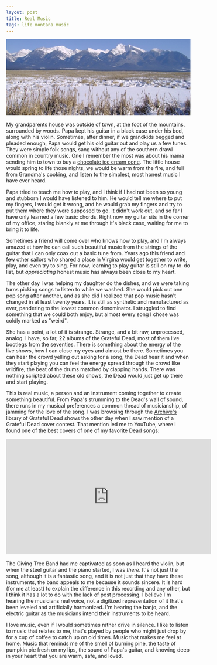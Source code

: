 ```yaml
---
layout: post
title: Real Music
tags: life montana music
---
```

<img src="/media/montana.jpg" />

My grandparents house was outside of town, at the foot of the mountains, surrounded by woods. Papa kept his guitar in a black case under his bed, along with his violin. Sometimes, after dinner, if we grandkids begged and pleaded enough, Papa would get his old guitar out and play us a few tunes. They were simple folk songs, sang without any of the southern drawl common in country music. One I remember the most was about his mama sending him to town to buy a [chocolate ice cream cone][1]. The little house would spring to life those nights, we would be warm from the fire, and full from Grandma's cooking, and listen to the simplest, most honest music I have ever heard. 

Papa tried to teach me how to play, and I think if I had not been so young and stubborn I would have listened to him. He would tell me where to put my fingers, I would get it wrong, and he would grab my fingers and try to put them where they were supposed to go. It didn't work out, and so far I have only learned a few basic chords. Right now my guitar sits in the corner of my office, staring blankly at me through it's black case, waiting for me to bring it to life. 

Sometimes a friend will come over who knows how to play, and I'm always amazed at how he can call such beautiful music from the strings of the guitar that I can only coax out a basic tune from. Years ago this friend and few other sailors who shared a place in Virgina would get together to write, play, and even try to sing. For now, learning to play guitar is still on my to-do list, but *appreciating* honest music has always been close to my heart. 

The other day I was helping my daughter do the dishes, and we were taking turns picking songs to listen to while we washed. She would pick out one pop song after another, and as she did I realized that pop music hasn't changed in at least twenty years. It is still as synthetic and manufactured as ever, pandering to the lowest common denominator. I struggled to find something that we could both enjoy, but almost every song I chose was coldly marked as "weird". 

She has a point, a lot of it is strange. Strange, and a bit raw, unprocessed, analog. I have, so far, 22 albums of the Grateful Dead, most of them live bootlegs from the seventies. There is something about the energy of the live shows, how I can close my eyes and almost be there. Sometimes you can hear the crowd yelling out asking for a song, the Dead hear it and when they start playing you can feel the energy spread through the crowd like wildfire, the beat of the drums matched by clapping hands. There was nothing scripted about these old shows, the Dead would just get up there and start playing. 

This is real music, a person and an instrument coming together to create something beautiful. From Papa's strumming to the Dead's wall of sound, there runs in my musical preferences a common thread of musicianship, of jamming for the love of the song. I was browsing through the [Archive's][2] library of Grateful Dead shows the other day when I saw mention of a Grateful Dead cover contest. That mention led me to YouTube, where I found one of the best covers of one of my favorite Dead songs:

<iframe width="560" height="315" src="http://www.youtube.com/embed/htSjip1UnZk" frameborder="0" allowfullscreen></iframe>

The Giving Tree Band had me captivated as soon as I heard the violin, but when the steel guitar and the piano started, I was *there*. It's not just the song, although it is a fantastic song, and it is not just that they have these instruments, the band appeals to me because it sounds sincere. It is hard (for me at least) to explain the difference in this recording and any other, but I think it has a lot to do with the lack of post processing. I believe I'm hearing the musicians real voice, not a digitized representation of it that's been leveled and artificially harmonized. I'm hearing the banjo, and the electric guitar as the musicians intend their instruments to be heard. 

I love music, even if I would sometimes rather drive in silence. I like to listen to music that relates to me, that's played by people who might just drop by for a cup of coffee to catch up on old times. Music that makes me feel at home. Music that reminds me of the smell of burning pine, the taste of pumpkin pie fresh on my lips, the sound of Papa's guitar, and knowing deep in your heart that you are warm, safe, and loved.


[1]: http://jonathanbuys.net/05-13-2009/jim-sanford.html
[2]: https://archive.org/details/GratefulDead
